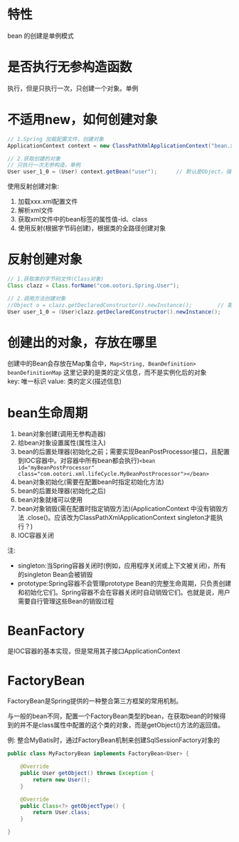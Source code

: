 # 特性
bean 的创建是单例模式

# 是否执行无参构造函数
执行，但是只执行一次，只创建一个对象。单例

# 不适用new，如何创建对象
```java
// 1.Spring 加载配置文件，创建对象
ApplicationContext context = new ClassPathXmlApplicationContext("bean.xml");

// 2.获取创建的对象
// 只执行一次无参构造，单例
User user_1_0 = (User) context.getBean("user");      // 默认是Object，强转为User(User)
```

使用反射创建对象:         

1. 加载xxx.xml配置文件
2. 解析xml文件
3. 获取xml文件中的bean标签的属性值-id、class
4. 使用反射(根据字节码创建)，根据类的全路径创建对象

# 反射创建对象
```java
// 1.获取类的字节码文件(Class对象)
Class clazz = Class.forName("com.ootori.Spring.User");

// 2.调用方法创建对象
//Object o = clazz.getDeclaredConstructor().newInstance();        // 需要强转
User user_1_0 = (User)clazz.getDeclaredConstructor().newInstance();
```

# 创建出的对象，存放在哪里
创建中的Bean会存放在Map集合中，```Map<String, BeanDefinition> beanDefinitionMap``` 这里记录的是类的定义信息，而不是实例化后的对象       
key: 唯一标识  value: 类的定义(描述信息)


# bean生命周期
1. bean对象创建(调用无参构造器)
2. 给bean对象设置属性(属性注入)
3. bean的后置处理器(初始化之前；需要实现BeanPostProcessor接口，且配置到IOC容器中。对容器中所有bean都会执行)```<bean id="myBeanPostProcessor" class="com.ootori.xml.lifeCycle.MyBeanPostProcessor"></bean>```
4. bean对象初始化(需要在配置bean时指定初始化方法)
5. bean的后置处理器(初始化之后)
6. bean对象就绪可以使用
7. bean对象销毁(需在配置时指定销毁方法)(ApplicationContext 中没有销毁方法 .close()。应该改为ClassPathXmlApplicationContext  singleton才能执行？)
8. IOC容器关闭

注: 
- singleton:当Spring容器关闭时(例如，应用程序关闭或上下文被关闭)，所有的singleton Bean会被销毁
- prototype:Spring容器不会管理prototype Bean的完整生命周期，只负责创建和初始化它们。Spring容器不会在容器关闭时自动销毁它们。也就是说，用户需要自行管理这些Bean的销毁过程

# BeanFactory
是IOC容器的基本实现，但是常用其子接口ApplicationContext

# FactoryBean
FactoryBean是Spring提供的一种整合第三方框架的常用机制。     

与一般的bean不同，配置一个FactoryBean类型的bean，在获取bean的时候得到的并不是class属性中配置的这个类的对象，而是getObject()方法的返回值。

例: 整合MyBatis时，通过FactoryBean机制来创建SqlSessionFactory对象的

```java
public class MyFactoryBean implements FactoryBean<User> {

    @Override
    public User getObject() throws Exception {
        return new User();
    }

    @Override
    public Class<?> getObjectType() {
        return User.class;
    }

}
```